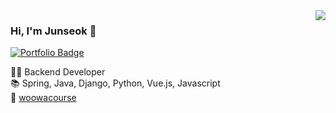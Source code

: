 <img align="right" src="https://github-readme-stats.vercel.app/api?username=kimevanjunseok&show_icons=true" />

### Hi, I'm Junseok 👋

[![Portfolio Badge](https://img.shields.io/badge/-Portfolio-black?style=flat-square&logo=github&link=https://velog.io/@sian)](https://velog.io/@sian)

👨‍💻 Backend Developer <br/>
📚 Spring, Java, Django, Python, Vue.js, Javascript <br/>
🚀 [woowacourse](https://woowacourse.github.io/)
